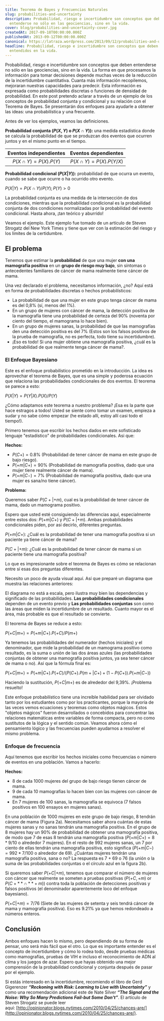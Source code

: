 ```yaml
---
title: Teorema de Bayes y Frecuencias Naturales
slug: probabilities-and-uncertainty
description: Probabilidad, riesgo e incertidumbre son conceptos que deben
  entenderse no sólo en las geociencias, sino en la vida.
cover: blog/probabilities-and-uncertainty-cover.jpg
createdAt: 2017-09-18T00:00:00.000Z
publishedAt: 2013-09-12T00:00:00.000Z
canonical: https://latraza.wordpress.com/2013/09/12/probabilities-and-uncertainty-bayes-theorem-and-natural-frequencies/
headline: Probabilidad, riesgo e incertidumbre son conceptos que deben ser
  entendidos en la vida.
---
```

Probabilidad, riesgo e incertidumbre son conceptos que deben entenderse no sólo en las geociencias, sino en la vida. La forma en que procesamos la información para tomar decisiones depende muchas veces de la reducción de la incertidumbre cuantitativa. Cuanta más información recopilemos, mejoraran nuestras capacidades para predecir. Esta información es expresada como probabilidades discretas o funciones de densidad de probabilidad. En este post pretendo aclarar a través de un ejemplo de los conceptos de probabilidad conjunta y condicional y su relación con el Teorema de Bayes. Se presentarán dos enfoques para ayudarle a obtener las ideas: una probabilística y una frecuente.

Antes de ver los ejemplos, veamos las definiciones.

**Probabilidad conjunta ($P(X,Y)$ o $P(X \cap Y)$):** una medida estadística donde se calcula la probabilidad de que se produzcan dos eventos que ocurren juntos y en el mismo punto en el tiempo.

| **Eventos independientes** | **Eventos dependientes** |
| :------------------------: | :----------------------: |
|   $P(X \cap Y)=P(X).P(Y)$   | $P(X \cap Y)=P(X).P(Y/X)$ |

**Probabilidad condicional ($P(X  |  Y)$):** probabilidad de que ocurra un evento, cuando se sabe que ocurre o ha ocurrido otro evento.

$P(X  |  Y) = P(X \cap Y)/P(Y); P(Y) > 0$

La probabilidad conjunta es una medida de la intersección de dos condiciones, mientras que la probabilidad condicional es la probabilidad conjunta de dos condiciones normalizadas por la probabilidad del evento condicional. Hasta ahora, ¡tan teórico y aburrido!

Veamos el ejemplo. Este ejemplo fue tomado de un artículo de Steven Strogatz del New York Times y tiene que ver con la estimación del riesgo y los límites de la certidumbre.

## El problema

Tenemos que estimar la **probabilidad** de que una mujer **con una mamografía positiva** en un **grupo de riesgo muy bajo**, sin síntomas o antecedentes familiares de cáncer de mama realmente tiene cáncer de mama.

Una vez declarado el problema, necesitamos información, ¿no? Aquí está en forma de probabilidades discretas o hechos probabilísticos:

 - La probabilidad de que una mujer en este grupo tenga cáncer de mama es del 0,8% (sí, menos del 1%).
 - En un grupo de mujeres con cáncer de mama, la detección positiva de la mamografía tiene una probabilidad de certeza del 90% (noventa por ciento del tiempo, el mamograma lo hace bien).
 - En un grupo de mujeres sanas, la probabilidad de que las mamografías den una detección positiva es del 7% (Estos son los falsos positivos de la prueba de mamografía, no es perfecta, todo tiene su incertidumbre).
 - ¡Eso es todo! Si una mujer obtiene una mamografía positiva, ¿cuál es la probabilidad de que realmente tenga cáncer de mama?.

### El Enfoque Bayesiano

Este es el enfoque probabilístico prometido en la introducción. La idea es aprovechar el teorema de Bayes, que es una simple y poderosa ecuación que relaciona las probabilidades condicionales de dos eventos. El teorema se parece a esto:

$P(X  |  Y)=P(Y  |  X).P(X)/P(Y)$

¿Cómo adaptamos este teorema a nuestro problema? ¡Esa es la parte que hace estragos a todos! Usted se siente como tomar un examen, empieza a sudar y no sabe cómo empezar (he estado allí, estoy allí casi todo el tiempo!).

Primero tenemos que escribir los hechos dados en este sofisticado lenguaje "estadístico" de probabilidades condicionales. Asi que:

**Hechos:**

- $P(C+) = 0.8\%$ (Probabilidad de tener cáncer de mama en este grupo de bajo riesgo).
- $P(+m  |  C+) = 90\%$ (Probabilidad de mamografía positiva, dado que una mujer tiene realmente cáncer de mama).
- $P(+m  |  C-) = 7\%$ (Probabilidad de mamografía positiva, dado que una mujer es sana/no tiene cáncer).

**Problema:**

Queremos saber $P (C+ | +m)$, cual es la probabilidad de tener cáncer de mama, dado un mamograma positivo.

Espero que usted esté consiguiendo las diferencias aquí, especialmente entre estos dos: $P(+m  |  C+)$ y $P(C+  |  +m)$. Ambas probabilidades condicionales piden, por así decirlo, diferentes preguntas.

$P(+m  |  C+)$: ¿Cuál es la probabilidad de tener una mamografía positiva si un paciente ya tiene cáncer de mama?

$P(C+  |  +m)$: ¿Cuál es la probabilidad de tener cáncer de mama si un paciente tiene una mamografía positiva?

Lo que es impresionante sobre el teorema de Bayes es cómo se relacionan entre sí esas dos preguntas diferentes.

Necesito un poco de ayuda visual aquí. Así que preparé un diagrama que muestra las relaciones anteriores:

<blog-image src="blog/probabilities-and-uncertainty-figure_1.jpg" width="1646" height="696" alt="Figura 1: Representación visual de probabilidades condicionales y conjuntas"></blog-image>

El diagrama no está a escala, pero ilustra muy bien las dependencias y significado de las probabilidades. **Las probabilidades condicionales** dependen de un evento previo y **Las probabilidades conjuntas** son como las áreas que miden la incertidumbre de un resultado. Cuanto mayor es el área, más probable es que el resultado se convierte.

El teorema de Bayes se reduce a esto:

$P(+C  |  m+)=P(+m  |  C+).P(+C)/P(m+)$

Ya tenemos las probabilidades del numerador (hechos iniciales) y el denominador, que mide la probabilidad de un mamograma positivo como resultado, es la suma o unión de las dos áreas azules (las probabilidades conjuntas de obtener una mamografía positiva juntos, ya sea tener cáncer de mama o no). Así que la fórmula final es:

$P(+C  |  m+)=P(+m  |  C+).P(+C)/(P(C+).P(m+  |  C+)+(1-P(C+)).P(+m  |  C-))$

Haciendo la sustitución, $P(+C  |  m+)$ es de alrededor del 9,39%. ¡Problema resuelto!

Este enfoque probabilístico tiene una increíble habilidad para ser olvidado tanto por los estudiantes como por los practicantes, porque la mayoría de las veces vemos ecuaciones y teoremas como objetos mágicos. Estos "objetos mágicos" fueron desarrollados o concebidos para concentrar las relaciones matemáticas entre variables de forma compacta, pero no como sustitutos de la lógica y el sentido común. Veamos ahora cómo el pensamiento lógico y las frecuencias pueden ayudarnos a resolver el mismo problema.

### Enfoque de frecuencia

Aquí tenemos que escribir los hechos iniciales como frecuencias o número de eventos en una población. Vamos a hacerlo:

**Hechos:**

- 8 de cada 1000 mujeres del grupo de bajo riesgo tienen cáncer de mama.
- 9 de cada 10 mamografías lo hacen bien con las mujeres con cáncer de mama.
- En 7 mujeres de 100 sanas, la mamografía se equivoca (7 falsos positivos en 100 ensayos en mujeres sanas).

En una población de 1000 mujeres en este grupo de bajo riesgo, 8 tendrán cáncer de mama (Figura 2a). Necesitamos saber ahora cuántas de estas mujeres sanas y no sanas tendrán una mamografía positiva. En el grupo de 8 mujeres hay un 90% de probabilidad de obtener una mamografía positiva, de modo que 7 de esas 8 tendrán una mamografía positiva ($P(+m  |  C+)=8*9/10$ o alrededor 7 mujeres). En el resto de 992 mujeres sanas, un 7 por ciento de ellas tendrán una mamografía positiva, esto significa ($P(+m  |  C-)=992*7/100$ o alrededor de 69). ¿Cuántas mujeres tendrán una mamografía positiva, sana o no? La respuesta es 7 + 69 o 76 (la unión o la suma de las probabilidades conjuntas o el círculo azul en la figura 2b).

<blog-image src="blog/probabilities-and-uncertainty-figure_2.jpg" width="487" height="257" alt="Figure 2: a) Representation of women with breast cancer to healthy ones. b) The blue circle represents the union of the joint probabilities of getting a positive mammogram in the populations of 'a'.s"/></blog-image>

Si queremos saber $P(+C  |  +m)$, tenemos que comparar el número de mujeres con cáncer que realmente se someten a pruebas positivas ($P(+C,+m)$ or $P(C+** \cap **+m)$) contra toda la población de detecciones positivas y falsos positivos (el denominador aparentemente loco del enfoque bayesiano).

$P(+C  |  +m)=7/76$ (Siete de las mujeres de setenta y seis tendrá cáncer de mama y mamografía positiva). Eso es 9.21% ya que hemos redondeado a números enteros.

## Conclusión

Ambos enfoques hacen lo mismo, pero dependiendo de su forma de pensar, uno será más fácil que el otro. Lo que es importante entender es el concepto de incertidumbre y cómo lo rodea todo, desde pruebas médicas como mamografías, pruebas de VIH e incluso el reconocimiento de ADN al clima y los juegos de azar. Espero que hayas obtenido una mejor comprensión de la probabilidad condicional y conjunta después de pasar por el ejemplo.

Si estás interesado en la incertidumbre, recomiendo el libro de Gerd Gigerenzer _**“Reckoning with Risk: Learning to Live with Uncertainty”**_ y como una recomendación adicional este de Nate Silver _**“The Signal and the Noise: Why So Many Predictions Fail-but Some Don't”**_. El artículo de Steven Strogatz se puede leer aquí: [http://opinionator.blogs.nytimes.com/2010/04/25/chances-are/](http://opinionator.blogs.nytimes.com/2010/04/25/chances-are/).